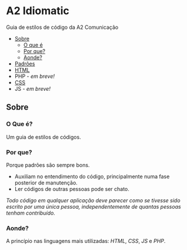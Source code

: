 # A2 Idiomatic

Guia de estilos de código da A2 Comunicação

* [Sobre](#sobre)
    * [O que é](#o-que-%C3%A9)
    * [Por que?](#por-que)
    * [Aonde?](#aonde) 
* [Padrões](https://github.com/a2comunicacao/metodologia/blob/master/projeto-web/desenvolvimento/A2idiomatic/padroes.md)
* [HTML](https://github.com/a2comunicacao/metodologia/blob/master/projeto-web/desenvolvimento/A2idiomatic/html.md)
* PHP - _em breve!_
* [CSS](https://github.com/a2comunicacao/metodologia/blob/master/projeto-web/desenvolvimento/A2idiomatic/css.md)
* JS - _em breve!_

## Sobre

### O Que é?

Um guia de estilos de códigos. 

### Por que?

Porque padrões são sempre bons.

* Auxiliam no entendimento do código, principalmente numa fase posterior de manutenção.
* Ler códigos de outras pessoas pode ser chato.

*Todo código em qualquer aplicação deve parecer como se tivesse sido escrito por uma única pessoa, independentemente de quantas pessoas tenham contribuído.*

### Aonde?

A princípio nas linguagens mais utilizadas: *HTML*, *CSS*, *JS* e *PHP*. 
